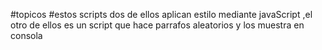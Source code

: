 #topicos
#estos scripts dos de ellos aplican estilo mediante javaScript ,el otro de ellos es un script que hace parrafos aleatorios y los muestra en consola

